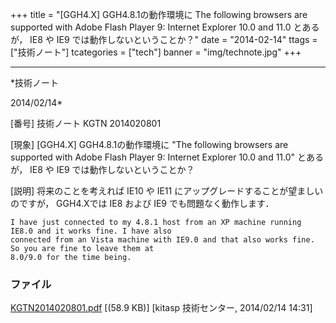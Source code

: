 ﻿+++
title = "[GGH4.X] GGH4.8.1の動作環境に The following browsers are supported with Adobe Flash Player 9: Internet Explorer 10.0 and 11.0 とあるが， IE8 や IE9 では動作しないということか？"
date = "2014-02-14"
ttags = ["技術ノート"]
tcategories = ["tech"]
banner = "img/technote.jpg"
+++

-----------------------------------------------------------------------------------------------------------------------------

*技術ノート

2014/02/14*


[番号]
技術ノート KGTN 2014020801

[現象]
[GGH4.X] GGH4.8.1の動作環境に "The following browsers are supported
with Adobe Flash Player 9: Internet Explorer 10.0 and 11.0" とあるが，
IE8 や IE9 では動作しないということか？

[説明]
将来のことを考えれば IE10 や IE11
にアップグレードすることが望ましいのですが， GGH4.Xでは IE8 および IE9
でも問題なく動作します．

    I have just connected to my 4.8.1 host from an XP machine running IE8.0 and it works fine. I have also
    connected from an Vista machine with IE9.0 and that also works fine. So you are fine to leave them at
    8.0/9.0 for the time being.


### ファイル





[KGTN2014020801.pdf](http://techreport.kitasp.net/attachments/download/1564/KGTN2014020801.pdf)
 [(58.9 KB)] [kitasp 技術センター, 2014/02/14
14:31]

